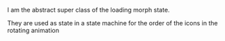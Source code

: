 I am the abstract super class of the loading morph state.

They are used as state in a state machine for the order of the icons in the rotating animation